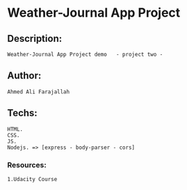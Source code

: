 # Weather-Journal App Project

## Description:
    Weather-Journal App Project demo   - project two -

## Author:
    Ahmed Ali Farajallah

## Techs:
    HTML.
    CSS.
    JS.
    Nodejs. => [express - body-parser - cors]

### Resources:
    1.Udacity Course